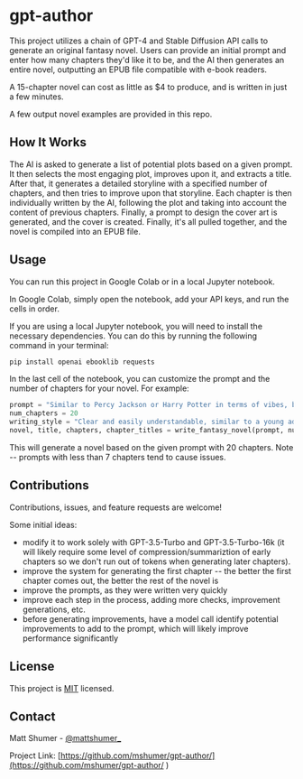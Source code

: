 # gpt-author

This project utilizes a chain of GPT-4 and Stable Diffusion API calls to generate an original fantasy novel. Users can provide an initial prompt and enter how many chapters they'd like it to be, and the AI then generates an entire novel, outputting an EPUB file compatible with e-book readers.

A 15-chapter novel can cost as little as $4 to produce, and is written in just a few minutes.

A few output novel examples are provided in this repo.

## How It Works

The AI is asked to generate a list of potential plots based on a given prompt. It then selects the most engaging plot, improves upon it, and extracts a title. After that, it generates a detailed storyline with a specified number of chapters, and then tries to improve upon that storyline. Each chapter is then individually written by the AI, following the plot and taking into account the content of previous chapters. Finally, a prompt to design the cover art is generated, and the cover is created. Finally, it's all pulled together, and the novel is compiled into an EPUB file.

## Usage

You can run this project in Google Colab or in a local Jupyter notebook. 

In Google Colab, simply open the notebook, add your API keys, and run the cells in order. 

If you are using a local Jupyter notebook, you will need to install the necessary dependencies. You can do this by running the following command in your terminal:

```bash
pip install openai ebooklib requests
```

In the last cell of the notebook, you can customize the prompt and the number of chapters for your novel. For example:

```python
prompt = "Similar to Percy Jackson or Harry Potter in terms of vibes, but a different plot entirely. Set in modern day. Add some element of technology to it."
num_chapters = 20
writing_style = "Clear and easily understandable, similar to a young adult novel. Highly descriptive and sometimes long-winded."
novel, title, chapters, chapter_titles = write_fantasy_novel(prompt, num_chapters, writing_style)
```

This will generate a novel based on the given prompt with 20 chapters. Note -- prompts with less than 7 chapters tend to cause issues.

## Contributions

Contributions, issues, and feature requests are welcome!

Some initial ideas:
- modify it to work solely with GPT-3.5-Turbo and GPT-3.5-Turbo-16k (it will likely require some level of compression/summariztion of early chapters so we don't run out of tokens when generating later chapters).
- improve the system for generating the first chapter -- the better the first chapter comes out, the better the rest of the novel is
- improve the prompts, as they were written very quickly
- improve each step in the process, adding more checks, improvement generations, etc.
- before generating improvements, have a model call identify potential improvements to add to the prompt, which will likely improve performance significantly

## License

This project is [MIT](https://github.com/your_username/your_repository/blob/master/LICENSE) licensed.

## Contact

Matt Shumer - [@mattshumer_](https://twitter.com/mattshumer_)

Project Link: [https://github.com/mshumer/gpt-author/](https://github.com/mshumer/gpt-author/ )
